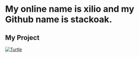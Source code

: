 # My online name is xilio and my Github name is stackoak.

## My Project

<a href="[https://github.com/stackoak/turtle](https://github.com/stackoak/turtle)">
  <img align="center" src="https://github-readme-stats.vercel.app/api/pin/?username=stackoak&repo=turtle&show_icons=true&line_height=27&title_color=6aa6f8&text_color=8a919a&icon_color=6aa6f8&bg_color=22272e" alt="Turtle" />
</a>

 
